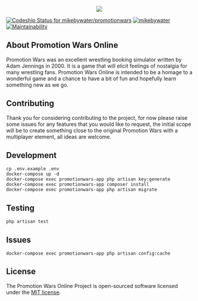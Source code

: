 <p align="center"><img src="http://geocities.ws/promwars/banner.jpg"></p>

[![Codeship Status for mikebywater/promotionwars](https://app.codeship.com/projects/cb6bd0c0-6046-0135-6b30-4614bcb67ade/status?branch=master)](https://app.codeship.com/projects/239406) 
[![mikebywater](https://circleci.com/gh/mikebywater/promotionwars.svg?style=shield)](https://app.circleci.com/pipelines/github/mikebywater/promotionwars)
[![Maintainability](https://api.codeclimate.com/v1/badges/6e922f4bd46f0db54cb4/maintainability)](https://codeclimate.com/github/mikebywater/promotionwars/maintainability)


## About Promotion Wars Online

Promotion Wars was an excellent wrestling booking simulator written by Adam Jennings in 2000. It is a game that will elicit feelings of nostalgia for many wrestling fans. Promotion Wars Online is intended to be a homage to a wonderful game and a chance to have a bit of fun and hopefully learn something new as we go. 

## Contributing

Thank you for considering contributing to the project, for now please raise some issues for any features that you would like to request, the initial scope will be to create something close to the original Promotion Wars with a multiplayer element, all ideas are welcome.

## Development

```
cp .env.example .env
docker-compose up -d
docker-compose exec promotionwars-app php artisan key:generate
docker-compose exec promotionwars-app composer install
docker-compose exec promotionwars-app php artisan migrate
```

## Testing

```
php artisan test
```

## Issues

```
docker-compose exec promotionwars-app php artisan config:cache
```

## License

The Promotion Wars Online Project is open-sourced software licensed under the [MIT license](http://opensource.org/licenses/MIT).
